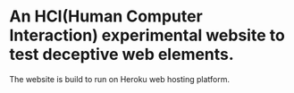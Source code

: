 # An HCI(Human Computer Interaction) experimental website to test deceptive web elements.  
The website is build to run on Heroku web hosting platform.
